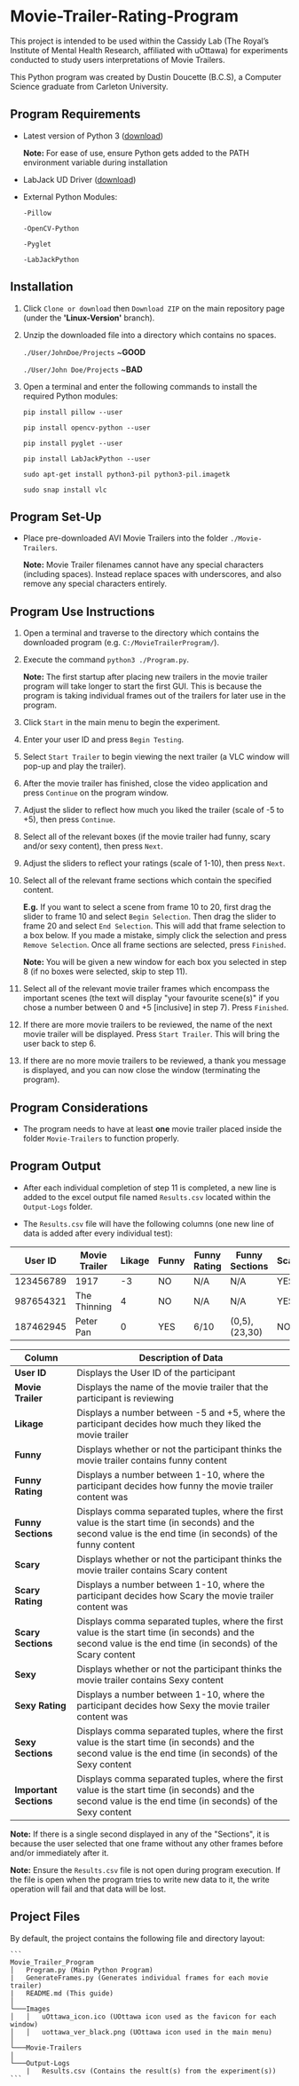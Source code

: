 # Movie-Trailer-Rating-Program

This project is intended to be used within the Cassidy Lab (The Royal’s Institute of Mental Health Research, affiliated with uOttawa) for experiments conducted to study users interpretations of Movie Trailers.

This Python program was created by Dustin Doucette (B.C.S), a Computer Science graduate from Carleton University.

## Program Requirements

* Latest version of Python 3 ([download](https://www.python.org/downloads/))

    **Note:** For ease of use, ensure Python gets added to the PATH environment variable during installation

* LabJack UD Driver ([download](https://labjack.com/support/software/installers/ud))

* External Python Modules:

      -Pillow
        
      -OpenCV-Python
        
      -Pyglet
      
      -LabJackPython

## Installation

1. Click `Clone or download` then `Download ZIP` on the main repository page (under the **'Linux-Version'** branch).

2. Unzip the downloaded file into a directory which contains no spaces. 
   
    `./User/JohnDoe/Projects`    ~**GOOD**    
    
    `./User/John Doe/Projects`   ~**BAD**
    
2. Open a terminal and enter the following commands to install the required Python modules:

    `pip install pillow --user`
    
    `pip install opencv-python --user`
    
    `pip install pyglet --user`
    
    `pip install LabJackPython --user`
    
    `sudo apt-get install python3-pil python3-pil.imagetk`
    
    `sudo snap install vlc`

## Program Set-Up

* Place pre-downloaded AVI Movie Trailers into the folder `./Movie-Trailers`.

    **Note:** Movie Trailer filenames cannot have any special characters (including spaces). Instead replace spaces with underscores, and also remove any special characters entirely.

## Program Use Instructions

1. Open a terminal and traverse to the directory which contains the downloaded program (e.g. `C:/MovieTrailerProgram/`).

2. Execute the command `python3 ./Program.py`.

    **Note:** The first startup after placing new trailers in the movie trailer program will take longer to start the first GUI. This is because the program is taking individual frames out of the trailers for later use in the program.

3. Click `Start` in the main menu to begin the experiment.

4. Enter your user ID and press `Begin Testing`.

5. Select `Start Trailer` to begin viewing the next trailer (a VLC window will pop-up and play the trailer).

6. After the movie trailer has finished, close the video application and press `Continue` on the program window.

7. Adjust the slider to reflect how much you liked the trailer (scale of -5 to +5), then press `Continue`.

8. Select all of the relevant boxes (if the movie trailer had funny, scary and/or sexy content), then press `Next`.

9. Adjust the sliders to reflect your ratings (scale of 1-10), then press `Next`.

10. Select all of the relevant frame sections which contain the specified content. 

    **E.g.** If you want to select a scene from frame 10 to 20, first drag the slider to frame 10 and select `Begin Selection`. Then drag the slider to frame 20 and select `End Selection`. This will add that frame selection to a box below. If you made a mistake, simply click the selection and press `Remove Selection`. Once all frame sections are selected, press `Finished`.

    **Note:** You will be given a new window for each box you selected in step 8 (if no boxes were selected, skip to step 11).

11. Select all of the relevant movie trailer frames which encompass the important scenes (the text will display "your favourite scene(s)" if you chose a number between 0 and +5 [inclusive] in step 7). Press `Finished`.

12. If there are more movie trailers to be reviewed, the name of the next movie trailer will be displayed. Press `Start Trailer`. This will bring the user back to step 6.

13. If there are no more movie trailers to be reviewed, a thank you message is displayed, and you can now close the window (terminating the program).

## Program Considerations

* The program needs to have at least **one** movie trailer placed inside the folder `Movie-Trailers` to function properly.

## Program Output

* After each individual completion of step 11 is completed, a new line is added to the excel output file named `Results.csv` located within the `Output-Logs` folder.

* The `Results.csv` file will have the following columns (one new line of data is added after every individual test):

| User ID   | Movie Trailer | Likage | Funny | Funny Rating | Funny Sections | Scary | Scary Rating | Scary Sections | Sexy | Sexy Rating | Sexy Sections    | Important Sections |
| --------- | ------------- | ------ | ----- | ------------ | -------------- | ----- | ------------ | -------------- | ---- | ----------- | ---------------- | ------------------ |
| 123456789 | 1917          | -3     | NO    | N/A          | N/A            | YES   | 8/10         | (14,19)        | NO   | N/A         | N/A              | N/A                |
| 987654321 | The Thinning  | 4      | NO    | N/A          | N/A            | YES   | 5/10         | (34,38)        | YES  | 3/10        | (12,21), (26,35) | (12,21), (26,35)   |
| 187462945 | Peter Pan     | 0      | YES   | 6/10         | (0,5), (23,30) | NO    | N/A          | N/A            | NO   | N/A         | N/A              | N/A                |

| Column                 | Description of Data                                          |
| ---------------------- | ------------------------------------------------------------ |
| **User ID**            | Displays the User ID of the participant                      |
| **Movie Trailer**      | Displays the name of the movie trailer that the participant is reviewing |
| **Likage**             | Displays a number between -5 and +5, where the participant decides how much they liked the movie trailer |
| **Funny**              | Displays whether or not the participant thinks the movie trailer contains funny content |
| **Funny Rating**       | Displays a number between 1-10, where the participant decides how funny the movie trailer content was |
| **Funny Sections**     | Displays comma separated tuples, where the first value is the start time (in seconds) and the second value is the end time (in seconds) of the funny content |
| **Scary**              | Displays whether or not the participant thinks the movie trailer contains Scary content |
| **Scary Rating**       | Displays a number between 1-10, where the participant decides how Scary the movie trailer content was |
| **Scary Sections**     | Displays comma separated tuples, where the first value is the start time (in seconds) and the second value is the end time (in seconds) of the Scary content |
| **Sexy**               | Displays whether or not the participant thinks the movie trailer contains Sexy content |
| **Sexy Rating**        | Displays a number between 1-10, where the participant decides how Sexy the movie trailer content was |
| **Sexy Sections**      | Displays comma separated tuples, where the first value is the start time (in seconds) and the second value is the end time (in seconds) of the Sexy content |
| **Important Sections** | Displays comma separated tuples, where the first value is the start time (in seconds) and the second value is the end time (in seconds) of the Sexy content |

  **Note:** If there is a single second displayed in any of the "Sections", it is because the user selected that one frame without any other frames before and/or immediately after it.
    
  **Note:** Ensure the `Results.csv` file is not open during program execution. If the file is open when the program tries to write new data to it, the write operation will fail and that data will be lost.

## Project Files

By default, the project contains the following file and directory layout:

    ```
    Movie_Trailer_Program
    │   Program.py (Main Python Program)
    |   GenerateFrames.py (Generates individual frames for each movie trailer)
    |   README.md (This guide)
    │
    └───Images
    │   │   uOttawa_icon.ico (UOttawa icon used as the favicon for each window)
    │   │   uottawa_ver_black.png (UOttawa icon used in the main menu)
    │
    └───Movie-Trailers
    │
    └───Output-Logs
        |   Results.csv (Contains the result(s) from the experiment(s))
    ```

